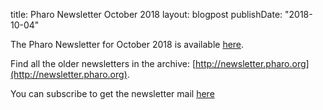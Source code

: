 title:  Pharo Newsletter October 2018layout: blogpostpublishDate: "2018-10-04"The Pharo Newsletter for October 2018 is available [here](https://us11.campaign-archive.com/?u=6f667565c2569234585a7be77&id=2ea1d05fb1).Find all the older newsletters in the archive: [http://newsletter.pharo.org](http://newsletter.pharo.org).You can subscribe to get the newsletter mail [here](https://us11.list-manage.com/subscribe?u=6f667565c2569234585a7be77&id=048680a940)